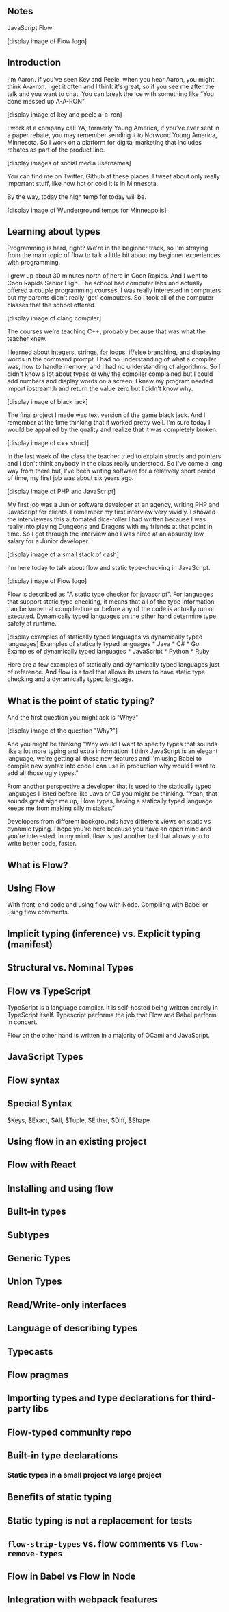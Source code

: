 ## Notes

JavaScript Flow

[display image of Flow logo]

## Introduction

I'm Aaron. If you've seen Key and Peele, when you hear Aaron, you might think A-a-ron. I get it often and I think it's great, so if you see me after the talk and you want to chat. You can break the ice with something like "You done messed up A-A-RON".

[display image of key and peele a-a-ron]

I work at a company call YA, formerly Young America, if you've ever sent in a paper rebate, you may remember sending it to Norwood Young America, Minnesota. So I work on a platform for digital marketing that includes rebates as part of the product line.

[display images of social media usernames]

You can find me on Twitter, Github at these places. I tweet about only really important stuff, like how hot or cold it is in Minnesota.

By the way, today the high temp for today will be.

[display image of Wunderground temps for Minneapolis]

## Learning about types

Programming is hard, right? We're in the beginner track, so I'm straying from the main topic of flow to talk a little bit about my beginner experiences with programming.

I grew up about 30 minutes north of here in Coon Rapids. And I went to Coon Rapids Senior High. The school had computer labs and actually offered a couple programming courses. I was really interested in computers but my parents didn't really 'get' computers. So I took all of the computer classes that the school offered.

[display image of clang compiler]

The courses we're teaching C++, probably because that was what the teacher knew.

I learned about integers, strings, for loops, if/else branching, and displaying words in the command prompt. I had no understanding of what a compiler was, how to handle memory, and I had no understanding of algorithms. So I didn't know a lot about types or why the compiler complained but I could add numbers and display words on a screen. I knew my program needed import iostream.h and return the value zero but I didn't know why.

[display image of black jack]

The final project I made was text version of the game black jack. And I remember at the time thinking that it worked pretty well. I'm sure today I would be appalled by the quality and realize that it was completely broken.

[display image of c++ struct]

In the last week of the class the teacher tried to explain structs and pointers and I don't think anybody in the class really understood. So I've come a long way from there but, I've been writing software for a relatively short period of time, my first job was about six years ago.

[display image of PHP and JavaScript]

My first job was a Junior software developer at an agency, writing PHP and JavaScript for clients. I remember my first interview very vividly. I showed the interviewers this automated dice-roller I had written because I was really into playing Dungeons and Dragons with my friends at that point in time. So I got through the interview and I was hired at an absurdly low salary for a Junior developer.

[display image of a small stack of cash]

I'm here today to talk about flow and static type-checking in JavaScript.

[display image of Flow logo]

Flow is described as "A static type checker for javascript". For languages that support static type checking, it means that all of the type information can be known at compile-time or before any of the code is actually run or executed. Dynamically typed languages on the other hand determine type safety at runtime.

[display examples of statically typed languages vs dynamically typed languages]
  Examples of statically typed languages
    * Java
    * C#
    * Go
  Examples of dynamically typed languages
    * JavaScript
    * Python
    * Ruby

Here are a few examples of statically and dynamically typed languages just of reference. And flow is a tool that allows its users to have static type checking and a dynamically typed language.

## What is the point of static typing?

And the first question you might ask is "Why?"

[display image of the question "Why?"]

And you might be thinking "Why would I want to specify types that sounds like a lot more typing and extra information. I think JavaScript is an elegant language, we're getting all these new features and I'm using Babel to compile new syntax into code I can use in production why would I want to add all those ugly types."

From another perspective a developer that is used to the statically typed languages I listed before like Java or C# you might be thinking. "Yeah, that sounds great sign me up, I love types, having a statically typed language keeps me from making silly mistakes."

Developers from different backgrounds have different views on static vs dynamic typing. I hope you're here because you have an open mind and you're interested. In my mind, flow is just another tool that allows you to write better code, faster.

## What is Flow?



## Using Flow

With front-end code and using flow with Node. Compiling with Babel or using flow comments.

## Implicit typing (inference) vs. Explicit typing (manifest)

## Structural vs. Nominal Types

## Flow vs TypeScript

TypeScript is a language compiler. It is self-hosted being written entirely in TypeScript itself. Typescript performs the job that Flow and Babel perform in concert.

Flow on the other hand is written in a majority of OCaml and JavaScript.

## JavaScript Types

## Flow syntax

## Special Syntax

$Keys, $Exact, $All, $Tuple, $Either, $Diff, $Shape

## Using flow in an existing project

## Flow with React

## Installing and using flow

## Built-in types

## Subtypes

## Generic Types

## Union Types

## Read/Write-only interfaces

## Language of describing types

## Typecasts

## Flow pragmas

## Importing types and type declarations for third-party libs

## Flow-typed community repo

## Built-in type declarations

### Static types in a small project vs large project

## Benefits of static typing

## Static typing is not a replacement for tests

## `flow-strip-types` vs. flow comments vs `flow-remove-types`

## Flow in Babel vs Flow in Node

## Integration with webpack features
